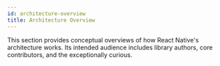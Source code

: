 ```yaml
---
id: architecture-overview
title: Architecture Overview
---
```


This section provides conceptual overviews of how React Native's architecture works. Its intended audience includes library authors, core contributors, and the exceptionally curious.
